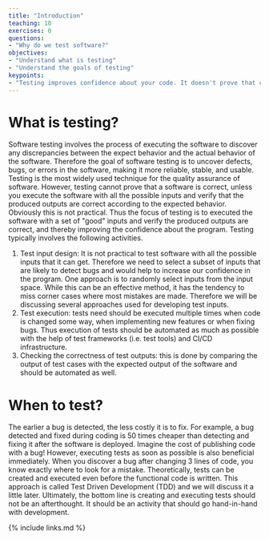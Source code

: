 ```yaml
---
title: "Introduction"
teaching: 10
exercises: 0
questions:
- "Why do we test software?"
objectives:
- "Understand what is testing"
- "Understand the goals of testing"
keypoints:
- "Testing improves confidence about your code. It doesn't prove that code is correct."
---
```

# What is testing?
Software testing involves the process of executing the software to discover any
discrepancies between the expect behavior and the actual behavior of the
software. Therefore the goal of software testing is to uncover defects, bugs,
or errors in the software, making it more reliable, stable, and usable. Testing
is the most widely used technique for the quality assurance of software.
However, testing cannot prove that a software is correct, unless you execute
the software with all the possible inputs and verify that the produced outputs
are correct according to the expected behavior. Obviously this is not
practical. Thus the focus of testing is to executed the software with a set of
"good" inputs and verify the produced outputs are correct, and thereby
improving the confidence about the program. Testing typically
involves the following activities.
1. Test input design: It is not practical to test software with all the
   possible inputs that it can get. Therefore we need to select a subset of
   inputs that are likely to detect bugs and would help to increase our confidence
   in the program. One approach is to randomly select inputs from the input space.
   While this can be an effective method, it has the tendency to miss corner cases
   where most mistakes are made. Therefore we will be discussing several
   approaches used for developing test inputs.
2. Test execution: tests need should be executed multiple times when code is
   changed some way, when implementing new features or when fixing bugs. Thus
   execution of tests should be automated as much as possible with the help of
   test frameworks (i.e. test tools) and CI/CD infrastructure.
3. Checking the correctness of test outputs: this is done by comparing the
   output of test cases with the expected output of the software and should be
   automated as well.

# When to test?
The earlier a bug is detected, the less costly it is to fix. For example, a bug
detected and fixed during coding is 50 times cheaper than detecting and fixing
it after the software is deployed. Imagine the cost of publishing code with a bug!
However, executing tests as soon as possible is also beneficial immediately.
When you discover a bug after changing 3 lines of code, you know exactly where
to look for a mistake.  Theoretically, tests can be created and executed even
before the functional code is written. This approach is called Test
Driven Development (TDD) and we will discuss it a little later.  Ultimately,
the bottom line is creating and executing tests should not be an afterthought.
It should be an activity that should go hand-in-hand with development.

{% include links.md %}

